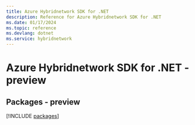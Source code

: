 ```yaml
---
title: Azure Hybridnetwork SDK for .NET
description: Reference for Azure Hybridnetwork SDK for .NET
ms.date: 01/17/2024
ms.topic: reference
ms.devlang: dotnet
ms.service: hybridnetwork
---
```

# Azure Hybridnetwork SDK for .NET - preview
## Packages - preview
[!INCLUDE [packages](hybridnetwork-index.md)]